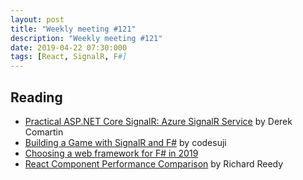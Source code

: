 ```yaml
---
layout: post
title: "Weekly meeting #121"
description: "Weekly meeting #121"
date: 2019-04-22 07:30:000
tags: [React, SignalR, F#]
--- 
```

 
## Reading

* [Practical ASP.NET Core SignalR: Azure SignalR Service](https://codeopinion.com/practical-asp-net-core-signalr-azure/) by Derek Comartin
* [Building a Game with SignalR and F#](http://www.codesuji.com/2019/02/19/Building-Game-with-SignalR-and-F/) by codesuji
* [Choosing a web framework for F# in 2019](http://sweephq.com/blog/choosing-a-web-framework-for-fsharp.html)
* [React Component Performance Comparison](https://www.telerik.com/blogs/react-component-performance-comparison) by Richard Reedy
